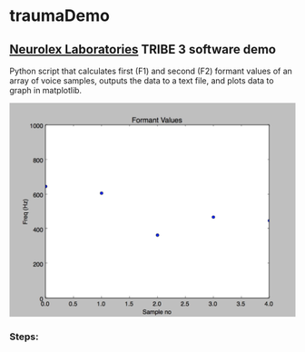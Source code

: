 # traumaDemo
## [Neurolex Laboratories](https://github.com/NeuroLexDiagnostics) TRIBE 3 software demo 
Python script that calculates first (F1) and second (F2) formant values of an array of voice samples, outputs the data to a text file, and plots data to graph in matplotlib. 

![alt text](https://github.com/imABEING/traumaDemo/blob/master/First%20Formant%20Values.png "Plot")

### Steps:


